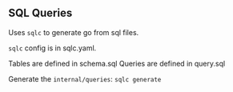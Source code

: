 ## SQL Queries

Uses `sqlc` to generate go from sql files.

`sqlc` config is in sqlc.yaml.

Tables are defined in schema.sql
Queries are defined in query.sql

Generate the `internal/queries`:
`sqlc generate`